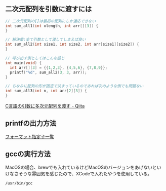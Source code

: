 ## 二次元配列を引数に渡すには

```c
// 二次元配列の[]は最初の配列にしか適応できない
int sum_all1(int xlength, int arr[][3]) {
}

// 解決策:全て引数として渡してしまえば良い
int sum_all2(int size1, int size2, int arr[size1][size2]) {
}

// 呼び出す例としてはこんな感じ
int main(void) {
  int arr[][3] = {{1,2,3}, {4,5,6}, {7,8,9}};
  printf("%d", sum_all2(3, 3, arr));
}

// ちなみに配列の形が固定で決まっているのであれば次のような例でも問題ない
int sum_all3(int n, int arr[2][3]) {
}
```

[C言語の引数に多次元配列を渡す - Qiita](https://qiita.com/Hiraku/items/babed27bc1d750c2e12d)

## printfの出力方法

[フォーマット指定子一覧](https://www.k-cube.co.jp/wakaba/server/format.html)

## gccの実行方法

MacOSの場合、brewでも入れているけどMacOSのバージョンをあげないといけなさそうな雰囲気を感じたので、XCodeで入れたやつを使用している。

```sh
/usr/bin/gcc
```
